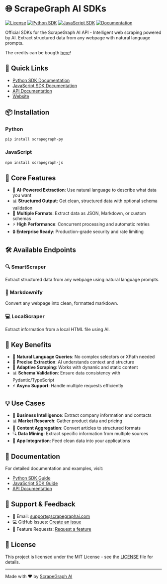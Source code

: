 # 🌐 ScrapeGraph AI SDKs

[![License](https://img.shields.io/badge/License-MIT-blue.svg)](https://opensource.org/licenses/MIT)
[![Python SDK](https://img.shields.io/badge/Python_SDK-Latest-blue)](https://github.com/ScrapeGraphAI/scrapegraph-sdk/tree/main/scrapegraph-py)
[![JavaScript SDK](https://img.shields.io/badge/JavaScript_SDK-Latest-yellow)](https://github.com/ScrapeGraphAI/scrapegraph-sdk/tree/main/scrapegraph-js)
[![Documentation](https://img.shields.io/badge/Documentation-Latest-green)](https://scrapegraphai.com/docs)

Official SDKs for the ScrapeGraph AI API - Intelligent web scraping powered by AI. Extract structured data from any webpage with natural language prompts.

The credits can be bougth [here](https://scrapegraphai.com)!

## 🚀 Quick Links

- [Python SDK Documentation](scrapegraph-py/README.md)
- [JavaScript SDK Documentation](scrapegraph-js/README.md)
- [API Documentation](https://scrapegraphai.com/docs)
- [Website](https://scrapegraphai.com)

## 📦 Installation

### Python
```bash
pip install scrapegraph-py
```

### JavaScript
```bash
npm install scrapegraph-js
```

## 🎯 Core Features

- 🤖 **AI-Powered Extraction**: Use natural language to describe what data you want
- 📊 **Structured Output**: Get clean, structured data with optional schema validation
- 🔄 **Multiple Formats**: Extract data as JSON, Markdown, or custom schemas
- ⚡ **High Performance**: Concurrent processing and automatic retries
- 🔒 **Enterprise Ready**: Production-grade security and rate limiting

## 🛠️ Available Endpoints

### 🔍 SmartScraper
Extract structured data from any webpage using natural language prompts.

### 📝 Markdownify
Convert any webpage into clean, formatted markdown.

### 💻 LocalScraper
Extract information from a local HTML file using AI.


## 🌟 Key Benefits

- 📝 **Natural Language Queries**: No complex selectors or XPath needed
- 🎯 **Precise Extraction**: AI understands context and structure
- 🔄 **Adaptive Scraping**: Works with dynamic and static content
- 📊 **Schema Validation**: Ensure data consistency with Pydantic/TypeScript
- ⚡ **Async Support**: Handle multiple requests efficiently

## 💡 Use Cases

- 🏢 **Business Intelligence**: Extract company information and contacts
- 📊 **Market Research**: Gather product data and pricing
- 📰 **Content Aggregation**: Convert articles to structured formats
- 🔍 **Data Mining**: Extract specific information from multiple sources
- 📱 **App Integration**: Feed clean data into your applications

## 📖 Documentation

For detailed documentation and examples, visit:
- [Python SDK Guide](scrapegraph-py/README.md)
- [JavaScript SDK Guide](scrapegraph-js/README.md)
- [API Documentation](https://scrapegraphai.com/docs)

## 💬 Support & Feedback

- 📧 Email: support@scrapegraphai.com
- 💻 GitHub Issues: [Create an issue](https://github.com/ScrapeGraphAI/scrapegraph-sdk/issues)
- 🌟 Feature Requests: [Request a feature](https://github.com/ScrapeGraphAI/scrapegraph-sdk/issues/new)

## 📄 License

This project is licensed under the MIT License - see the [LICENSE](LICENSE) file for details.

---

Made with ❤️ by [ScrapeGraph AI](https://scrapegraphai.com)
